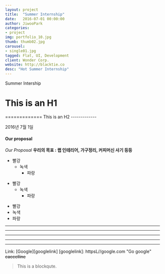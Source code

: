 ```yaml
---
layout: project
title:  "Summer Internship"
date:   2016-07-01 00:00:00
author: JiwooPark
categories:
- project
img: portfolio_10.jpg
thumb: thumb02.jpg
carousel:
- single01.jpg
tagged: Flat, UI, Development
client: Wonder Corp.
website: http://blacktie.co
desc: "Hot Summer Internship"
---
```

<p>Summer Intership</p>
<h1>This is an H1</h1>
=============
This is an H2
-------------

2016년 7월 1일
#### Our proposal
*Our Proposal*
**우리의 목표 : 랩 인테리어, 가구정리, 커피머신 사기 등등**
* 빨강
    * 녹색
        * 파랑

+ 빨강
    + 녹색
        + 파랑

- 빨강
- 녹색
- 파랑
* * *
***
*****
- - -
----------------------------------
Link: [Google][googlelink]
[googlelink]: httpsL//google.com "Go google"
~~caccelline~~
> This is a blockqute.
